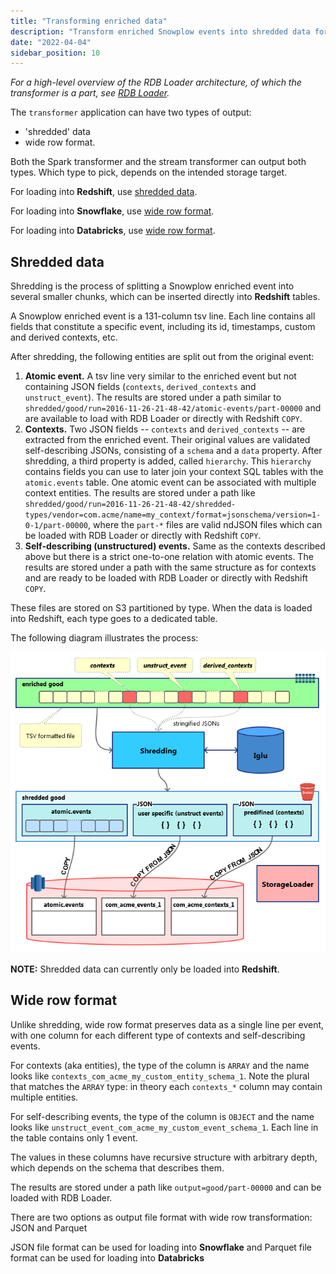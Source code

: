 ```yaml
---
title: "Transforming enriched data"
description: "Transform enriched Snowplow events into shredded data for Redshift or wide row format for Snowflake and Databricks using Spark or streaming transformers."
date: "2022-04-04"
sidebar_position: 10
---
```


_For a high-level overview of the RDB Loader architecture, of which the transformer is a part, see [RDB Loader](/docs/api-reference/loaders-storage-targets/snowplow-rdb-loader/index.md)._

The `transformer` application can have two types of output:

- 'shredded' data
- wide row format.

Both the Spark transformer and the stream transformer can output both types. Which type to pick, depends on the intended storage target.

For loading into **Redshift**, use [shredded data](#shredded-data).

For loading into **Snowflake**, use [wide row format](#wide-row-format).

For loading into **Databricks**, use [wide row format](#wide-row-format).

## Shredded data

Shredding is the process of splitting a Snowplow enriched event into several smaller chunks, which can be inserted directly into **Redshift** tables.

A Snowplow enriched event is a 131-column tsv line. Each line contains all fields that constitute a specific event, including its id, timestamps, custom and derived contexts, etc.

After shredding, the following entities are split out from the original event:

1. **Atomic event.** A tsv line very similar to the enriched event but not containing JSON fields (`contexts`, `derived_contexts` and `unstruct_event`). The results are stored under a path similar to `shredded/good/run=2016-11-26-21-48-42/atomic-events/part-00000` and are available to load with RDB Loader or directly with Redshift `COPY`.
2. **Contexts.** Two JSON fields -- `contexts` and `derived_contexts` -- are extracted from the enriched event. Their original values are validated self-describing JSONs, consisting of a `schema` and a `data` property. After shredding, a third property is added, called `hierarchy`. This `hierarchy` contains fields you can use to later join your context SQL tables with the `atomic.events` table. One atomic event can be associated with multiple context entities. The results are stored under a path like `shredded/good/run=2016-11-26-21-48-42/shredded-types/vendor=com.acme/name=my_context/format=jsonschema/version=1-0-1/part-00000`, where the `part-*` files are valid ndJSON files which can be loaded with RDB Loader or directly with Redshift `COPY`.
3. **Self-describing (unstructured) events.** Same as the contexts described above but there is a strict one-to-one relation with atomic events. The results are stored under a path with the same structure as for contexts and are ready to be loaded with RDB Loader or directly with Redshift `COPY`.

These files are stored on S3 partitioned by type. When the data is loaded into Redshift, each type goes to a dedicated table.

The following diagram illustrates the process:

![](images/storage-loader-dataflow.png)

**NOTE:** Shredded data can currently only be loaded into **Redshift**.

## Wide row format

Unlike shredding, wide row format preserves data as a single line per event, with one column for each different type of contexts and self-describing events.

For contexts (aka entities), the type of the column is `ARRAY` and the name looks like `contexts_com_acme_my_custom_entity_schema_1`. Note the plural that matches the `ARRAY` type: in theory each `contexts_*` column may contain multiple entities.

For self-describing events, the type of the column is `OBJECT` and the name looks like `unstruct_event_com_acme_my_custom_event_schema_1`. Each line in the table contains only 1 event.

The values in these columns have recursive structure with arbitrary depth, which depends on the schema that describes them.

The results are stored under a path like `output=good/part-00000` and can be loaded with RDB Loader.

There are two options as output file format with wide row transformation: JSON and Parquet

JSON file format can be used for loading into **Snowflake** and Parquet file format can be used for loading into **Databricks**
